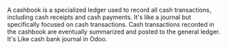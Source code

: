 A cashbook is a specialized ledger used to record all cash transactions, including cash receipts and cash payments.
It's like a journal but specifically focused on cash transactions. 
Cash transactions recorded in the cashbook are eventually summarized and posted to the general ledger.
It's Like cash bank journal in Odoo.